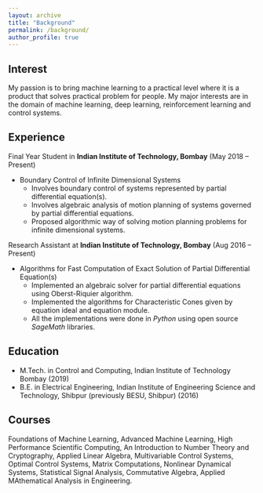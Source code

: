 ```yaml
---
layout: archive
title: "Background"
permalink: /background/
author_profile: true
---
```


Interest
------
My passion is to bring machine learning to a practical level where it is a product that solves practical problem for people.
My major interests are in the domain of machine learning, deep learning, reinforcement learning and control systems.

Experience
------
Final Year Student in **Indian Institute of Technology, Bombay**
 (May 2018 – Present)
* Boundary Control of Infinite Dimensional Systems
    * Involves boundary control of systems represented by partial differential equation(s).
    * Involves algebraic analysis of motion planning of systems governed by partial differential equations.
    * Proposed algorithmic way of solving motion planning problems for infinite dimensional systems.

Research Assistant at **Indian Institute of Technology, Bombay**
 (Aug 2016 – Present)

* Algorithms for Fast Computation of Exact Solution of Partial Differential Equation(s)
    * Implemented an algebraic solver for partial differential equations using Oberst-Riquier algorithm.
    * Implemented the algorithms for Characteristic Cones given by equation ideal and equation module.
    * All the implementations were done in *Python* using open source *SageMath* libraries.



Education
-----
* M.Tech. in Control and Computing, Indian Institute of Technology Bombay (2019)
* B.E. in Electrical Engineering, Indian Institute of Engineering Science and Technology, Shibpur (previously BESU, Shibpur) (2016)



Courses
-----
Foundations of Machine Learning, Advanced Machine Learning, High Performance Scientific Computing,
 An Introduction to Number Theory and Cryptography,
Applied Linear Algebra, Multivariable Control Systems, Optimal Control Systems,
 Matrix Computations, Nonlinear Dynamical Systems, Statistical Signal Analysis,
  Commutative Algebra, Applied MAthematical Analysis in Engineering.
